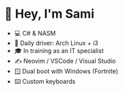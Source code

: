 # 👋 Hey, I'm Sami

- 💻 C# & NASM
- 🐧 Daily driver: Arch Linux + i3
- 🎓 In training as an IT specialist  
- ✍️ Neovim / VSCode / Visual Studio
- 🪟 Dual boot with Windows (Fortnite)
- ⌨️ Custom keyboards
